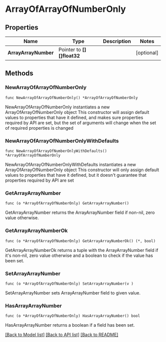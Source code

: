 # ArrayOfArrayOfNumberOnly

## Properties

Name | Type | Description | Notes
------------ | ------------- | ------------- | -------------
**ArrayArrayNumber** | Pointer to **[][]float32** |  | [optional] 

## Methods

### NewArrayOfArrayOfNumberOnly

`func NewArrayOfArrayOfNumberOnly() *ArrayOfArrayOfNumberOnly`

NewArrayOfArrayOfNumberOnly instantiates a new ArrayOfArrayOfNumberOnly object
This constructor will assign default values to properties that have it defined,
and makes sure properties required by API are set, but the set of arguments
will change when the set of required properties is changed

### NewArrayOfArrayOfNumberOnlyWithDefaults

`func NewArrayOfArrayOfNumberOnlyWithDefaults() *ArrayOfArrayOfNumberOnly`

NewArrayOfArrayOfNumberOnlyWithDefaults instantiates a new ArrayOfArrayOfNumberOnly object
This constructor will only assign default values to properties that have it defined,
but it doesn't guarantee that properties required by API are set

### GetArrayArrayNumber

`func (o *ArrayOfArrayOfNumberOnly) GetArrayArrayNumber() `

GetArrayArrayNumber returns the ArrayArrayNumber field if non-nil, zero value otherwise.

### GetArrayArrayNumberOk

`func (o *ArrayOfArrayOfNumberOnly) GetArrayArrayNumberOk() (*, bool)`

GetArrayArrayNumberOk returns a tuple with the ArrayArrayNumber field if it's non-nil, zero value otherwise
and a boolean to check if the value has been set.

### SetArrayArrayNumber

`func (o *ArrayOfArrayOfNumberOnly) SetArrayArrayNumber(v )`

SetArrayArrayNumber sets ArrayArrayNumber field to given value.

### HasArrayArrayNumber

`func (o *ArrayOfArrayOfNumberOnly) HasArrayArrayNumber() bool`

HasArrayArrayNumber returns a boolean if a field has been set.


[[Back to Model list]](../README.md#documentation-for-models) [[Back to API list]](../README.md#documentation-for-api-endpoints) [[Back to README]](../README.md)


